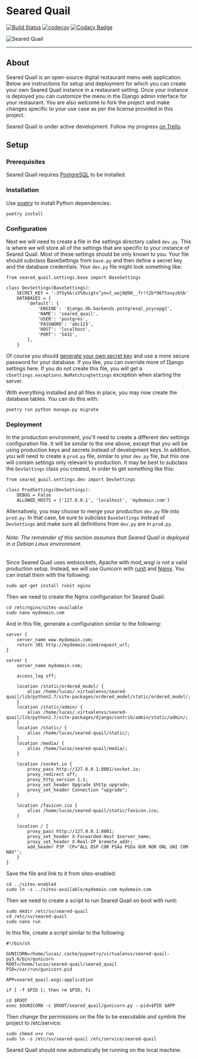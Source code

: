 # Seared Quail

[![Build Status](https://travis-ci.org/RevolutionTech/seared-quail.svg?branch=master)](https://travis-ci.org/RevolutionTech/seared-quail)
[![codecov](https://codecov.io/gh/RevolutionTech/seared-quail/branch/master/graph/badge.svg)](https://codecov.io/gh/RevolutionTech/seared-quail)
[![Codacy Badge](https://api.codacy.com/project/badge/Grade/bf08621ec3d54837b3d64f8e880f6d9e)](https://www.codacy.com/app/RevolutionTech/seared-quail)

![Seared Quail](https://revolutiontech.s3.amazonaws.com/media/img/searedquail1.png)

***

## About

Seared Quail is an open-source digital restaurant menu web application. Below are instructions for setup and deployment for which you can create your own Seared Quail instance in a restaurant setting. Once your instance is deployed you can customize the menu in the Django admin interface for your restaurant. You are also welcome to fork the project and make changes specific to your use case as per the license provided in this project.

Seared Quail is under active development. Follow my progress [on Trello](https://trello.com/b/6KWEejar).

## Setup

### Prerequisites

Seared Quail requires [PostgreSQL](https://www.postgresql.org/) to be installed.

### Installation

Use [poetry](https://github.com/sdispater/poetry) to install Python dependencies:

    poetry install

### Configuration

Next we will need to create a file in the settings directory called `dev.py`. This is where we will store all of the settings that are specific to your instance of Seared Quail. Most of these settings should be only known to you. Your file should subclass BaseSettings from `base.py` and then define a secret key and the database credentials. Your `dev.py` file might look something like:

    from seared_quail.settings.base import BaseSettings

    class DevSettings(BaseSettings):
        SECRET_KEY = '-3f5yh&(s5%9uigtx^yn=t_woj0@90__fr!t2b*96f5xoyzb%b'
        DATABASES = {
            'default': {
                'ENGINE': 'django.db.backends.postgresql_psycopg2',
                'NAME': 'seared_quail',
                'USER': 'postgres',
                'PASSWORD': 'abc123',
                'HOST': 'localhost',
                'PORT': '5432',
            },
        }

Of course you should [generate your own secret key](http://stackoverflow.com/a/16630719) and use a more secure password for your database. If you like, you can override more of Django settings here. If you do not create this file, you will get a `cbsettings.exceptions.NoMatchingSettings` exception when starting the server.

With everything installed and all files in place, you may now create the database tables. You can do this with:

    poetry run python manage.py migrate

### Deployment

In the production environment, you'll need to create a different dev settings configuration file. It will be similar to the one above, except that you will be using production keys and secrets instead of development keys. In addition, you will need to create a `prod.py` file, similar to your `dev.py` file, but this one will contain settings only relevant to production. It may be best to subclass the `DevSettings` class you created, in order to get something like this:

    from seared_quail.settings.dev import DevSettings

    class ProdSettings(DevSettings):
        DEBUG = False
        ALLOWED_HOSTS = ['127.0.0.1', 'localhost', 'mydomain.com']

Alternatively, you may choose to merge your production `dev.py` file into `prod.py`. In that case, be sure to subclass `BaseSettings` instead of `DevSettings` and make sure all definitions from `dev.py` are in `prod.py`.

###### Note: The remainder of this section assumes that Seared Quail is deployed in a Debian Linux environment.

Since Seared Quail uses websockets, Apache with mod_wsgi is not a valid production setup. Instead, we will use Gunicorn with [runit](http://smarden.org/runit/) and [Nginx](http://nginx.org/). You can install them with the following:

    sudo apt-get install runit nginx

Then we need to create the Nginx configuration for Seared Quail:

    cd /etc/nginx/sites-available
    sudo nano mydomain.com

And in this file, generate a configuration similar to the following:

    server {
        server_name www.mydomain.com;
        return 301 http://mydomain.com$request_url;
    }

    server {
        server_name mydomain.com;

        access_log off;

        location /static/ordered_model/ {
            alias /home/lucas/.virtualenvs/seared-quail/lib/python2.7/site-packages/ordered_model/static/ordered_model/;
        }
        location /static/admin/ {
            alias /home/lucas/.virtualenvs/seared-quail/lib/python2.7/site-packages/django/contrib/admin/static/admin/;
        }
        location /static/ {
            alias /home/lucas/seared-quail/static/;
        }
        location /media/ {
            alias /home/lucas/seared-quail/media/;
        }

        location /socket.io {
            proxy_pass http://127.0.0.1:8001/socket.io;
            proxy_redirect off;
            proxy_http_version 1.1;
            proxy_set_header Upgrade $http_upgrade;
            proxy_set_header Connection "upgrade";
        }

        location /favicon.ico {
            alias /home/lucas/seared-quail/static/favicon.ico;
        }

        location / {
            proxy_pass http://127.0.0.1:8001;
            proxy_set_header X-Forwarded-Host $server_name;
            proxy_set_header X-Real-IP $remote_addr;
            add_header P3P 'CP="ALL DSP COR PSAa PSDa OUR NOR ONL UNI COM NAV"';
        }
    }

Save the file and link to it from sites-enabled:

    cd ../sites-enabled
    sudo ln -s ../sites-available/mydomain.com mydomain.com

Then we need to create a script to run Seared Quail on boot with runit:

    sudo mkdir /etc/sv/seared-quail
    cd /etc/sv/seared-quail
    sudo nano run

In this file, create a script similar to the following:

    #!/bin/sh

    GUNICORN=/home/lucas/.cache/pypoetry/virtualenvs/seared-quail-py3.6/bin/gunicorn
    ROOT=/home/lucas/seared-quail/seared_quail
    PID=/var/run/gunicorn.pid

    APP=seared_quail.wsgi:application

    if [ -f $PID ]; then rm $PID; fi

    cd $ROOT
    exec $GUNICORN -c $ROOT/seared_quail/gunicorn.py --pid=$PID $APP

Then change the permissions on the file to be executable and symlink the project to /etc/service:

    sudo chmod u+x run
    sudo ln -s /etc/sv/seared-quail /etc/service/seared-quail

Seared Quail should now automatically be running on the local machine.
